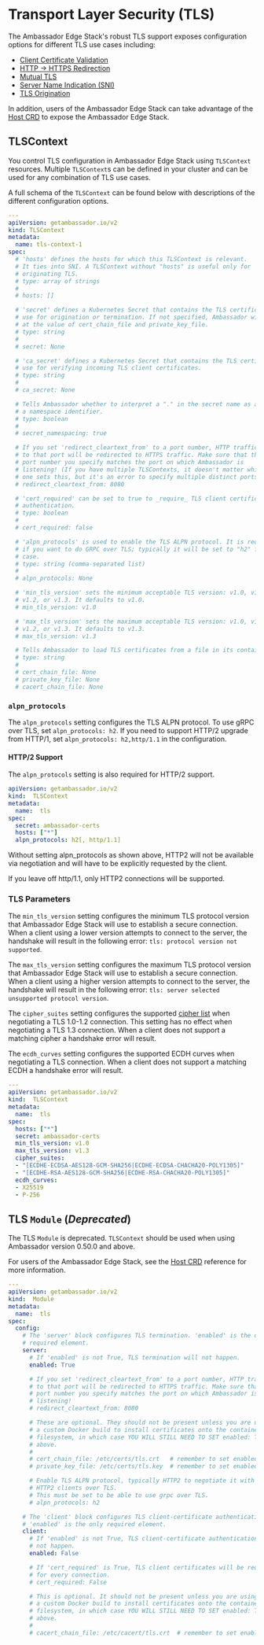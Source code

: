 # Transport Layer Security (TLS)

The Ambassador Edge Stack's robust TLS support exposes configuration options for different TLS use cases including:

- [Client Certificate Validation](../../tls/client-cert-validation)
- [HTTP -> HTTPS Redirection](../../tls/cleartext-redirection)
- [Mutual TLS](../../tls/mtls)
- [Server Name Indication (SNI)](../../../user-guide/sni)
- [TLS Origination](../../tls/origination)

In addition, users of the Ambassador Edge Stack can take advantage of the [Host CRD](/reference/host-crd) to expose the Ambassador Edge Stack. 

## TLSContext

You control TLS configuration in Ambassador Edge Stack using `TLSContext` resources. Multiple `TLSContext`s can be defined in your cluster and can be used for any combination of TLS use cases.

A full schema of the `TLSContext` can be found below with descriptions of the different configuration options. 

```yaml
---
apiVersion: getambassador.io/v2
kind: TLSContext
metadata:
  name: tls-context-1
spec:
  # 'hosts' defines the hosts for which this TLSContext is relevant.
  # It ties into SNI. A TLSContext without "hosts" is useful only for 
  # originating TLS. 
  # type: array of strings
  #
  # hosts: []

  # 'secret' defines a Kubernetes Secret that contains the TLS certificate we
  # use for origination or termination. If not specified, Ambassador will look
  # at the value of cert_chain_file and private_key_file.
  # type: string
  #
  # secret: None

  # 'ca_secret' defines a Kubernetes Secret that contains the TLS certificate we
  # use for verifying incoming TLS client certificates.
  # type: string
  #
  # ca_secret: None

  # Tells Ambassador whether to interpret a "." in the secret name as a "." or 
  # a namespace identifier.
  # type: boolean
  #
  # secret_namespacing: true

  # If you set 'redirect_cleartext_from' to a port number, HTTP traffic
  # to that port will be redirected to HTTPS traffic. Make sure that the
  # port number you specify matches the port on which Ambassador is
  # listening! (If you have multiple TLSContexts, it doesn't matter which
  # one sets this, but it's an error to specify multiple distinct ports.)
  # redirect_cleartext_from: 8080

  # 'cert_required' can be set to true to _require_ TLS client certificate
  # authentication.
  # type: boolean
  #
  # cert_required: false

  # 'alpn_protocols' is used to enable the TLS ALPN protocol. It is required
  # if you want to do GRPC over TLS; typically it will be set to "h2" for that
  # case.
  # type: string (comma-separated list)
  # 
  # alpn_protocols: None

  # 'min_tls_version' sets the minimum acceptable TLS version: v1.0, v1.1, 
  # v1.2, or v1.3. It defaults to v1.0.
  # min_tls_version: v1.0

  # 'max_tls_version' sets the maximum acceptable TLS version: v1.0, v1.1, 
  # v1.2, or v1.3. It defaults to v1.3.
  # max_tls_version: v1.3

  # Tells Ambassador to load TLS certificates from a file in its container.
  # type: string
  #
  # cert_chain_file: None
  # private_key_file: None
  # cacert_chain_file: None
```

### `alpn_protocols`

The `alpn_protocols` setting configures the TLS ALPN protocol. To use gRPC over TLS, set `alpn_protocols: h2`. If you need to support HTTP/2 upgrade from HTTP/1, set `alpn_protocols: h2,http/1.1` in the configuration.

#### HTTP/2 Support

The `alpn_protocols` setting is also required for HTTP/2 support.

```yaml
apiVersion: getambassador.io/v2
kind:  TLSContext
metadata:
  name:  tls
spec:
  secret: ambassador-certs
  hosts: ["*"]
  alpn_protocols: h2[, http/1.1]
```
Without setting alpn_protocols as shown above, HTTP2 will not be available via negotiation and will have to be explicitly requested by the client.

If you leave off http/1.1, only HTTP2 connections will be supported.

### TLS Parameters

The `min_tls_version` setting configures the minimum TLS protocol version that Ambassador Edge Stack will use to establish a secure connection. When a client using a lower version attempts to connect to the server, the handshake will result in the following error: `tls: protocol version not supported`.

The `max_tls_version` setting configures the maximum TLS protocol version that Ambassador Edge Stack will use to establish a secure connection. When a client using a higher version attempts to connect to the server, the handshake will result in the following error: `tls: server selected unsupported protocol version`.

The `cipher_suites` setting configures the supported [cipher list](https://commondatastorage.googleapis.com/chromium-boringssl-docs/ssl.h.html#Cipher-suite-configuration) when negotiating a TLS 1.0-1.2 connection. This setting has no effect when negotiating a TLS 1.3 connection.  When a client does not support a matching cipher a handshake error will result.

The `ecdh_curves` setting configures the supported ECDH curves when negotiating a TLS connection.  When a client does not support a matching ECDH a handshake error will result.

```yaml
---
apiVersion: getambassador.io/v2
kind:  TLSContext
metadata:
  name:  tls
spec:
  hosts: ["*"]
  secret: ambassador-certs
  min_tls_version: v1.0
  max_tls_version: v1.3
  cipher_suites:
  - "[ECDHE-ECDSA-AES128-GCM-SHA256|ECDHE-ECDSA-CHACHA20-POLY1305]"
  - "[ECDHE-RSA-AES128-GCM-SHA256|ECDHE-RSA-CHACHA20-POLY1305]"
  ecdh_curves:
  - X25519
  - P-256
```

## TLS `Module` (*Deprecated*)

The TLS `Module` is deprecated. `TLSContext` should be used when using Ambassador version 0.50.0 and above.

For users of the Ambassador Edge Stack, see the [Host CRD](/reference/host-crd) reference for more information.

```yaml
---
apiVersion: getambassador.io/v2
kind:  Module
metadata:
  name:  tls
spec:
  config:
    # The 'server' block configures TLS termination. 'enabled' is the only
    # required element.
    server:
      # If 'enabled' is not True, TLS termination will not happen.
      enabled: True

      # If you set 'redirect_cleartext_from' to a port number, HTTP traffic
      # to that port will be redirected to HTTPS traffic. Make sure that the
      # port number you specify matches the port on which Ambassador is
      # listening!
      # redirect_cleartext_from: 8080

      # These are optional. They should not be present unless you are using
      # a custom Docker build to install certificates onto the container
      # filesystem, in which case YOU WILL STILL NEED TO SET enabled: True
      # above.
      #
      # cert_chain_file: /etc/certs/tls.crt   # remember to set enabled!
      # private_key_file: /etc/certs/tls.key  # remember to set enabled!

      # Enable TLS ALPN protocol, typically HTTP2 to negotiate it with
      # HTTP2 clients over TLS.
      # This must be set to be able to use grpc over TLS.
      # alpn_protocols: h2

    # The 'client' block configures TLS client-certificate authentication.
    # 'enabled' is the only required element.
    client:
      # If 'enabled' is not True, TLS client-certificate authentication will
      # not happen.
      enabled: False

      # If 'cert_required' is True, TLS client certificates will be required
      # for every connection.
      # cert_required: False

      # This is optional. It should not be present unless you are using
      # a custom Docker build to install certificates onto the container
      # filesystem, in which case YOU WILL STILL NEED TO SET enabled: True
      # above.
      #
      # cacert_chain_file: /etc/cacert/tls.crt  # remember to set enabled!
```



